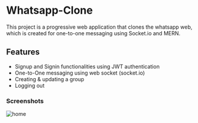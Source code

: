 # Whatsapp-Clone

This project is a progressive web application that clones the whatsapp web, which is created for one-to-one messaging using Socket.io and MERN.

## Features

 - Signup and Signin functionalities using JWT authentication
 - One-to-One messaging using web socket (socket.io)
 - Creating & updating a group
 - Logging out

### Screenshots

![home](<img src='https://github.com/Lavanyak01/whatsapp/blob/main/public/pictures/home.jpg?raw=true' height='450px' height='500px' >)
